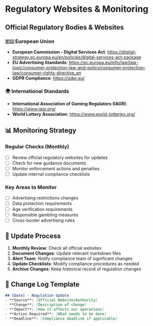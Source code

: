 # Regulatory Websites & Monitoring

## Official Regulatory Bodies & Websites

### 🇪🇺 **European Union**
- **European Commission - Digital Services Act**: https://digital-strategy.ec.europa.eu/en/policies/digital-services-act-package
- **EU Advertising Standards**: https://ec.europa.eu/info/law/law-topic/consumer-protection-law-and-policy/consumer-protection-law/consumer-rights-directive_en
- **GDPR Compliance**: https://gdpr.eu/

### 🌍 **International Standards**
- **International Association of Gaming Regulators (IAGR)**: https://www.iagr.org/
- **World Lottery Association**: https://www.world-lotteries.org/

## 📊 **Monitoring Strategy**

### Regular Checks (Monthly)
- [ ] Review official regulatory websites for updates
- [ ] Check for new guidance documents
- [ ] Monitor enforcement actions and penalties
- [ ] Update internal compliance checklists

### Key Areas to Monitor
- [ ] Advertising restrictions changes
- [ ] Data protection requirements
- [ ] Age verification requirements
- [ ] Responsible gambling measures
- [ ] Cross-border advertising rules

## 🔄 **Update Process**

1. **Monthly Review**: Check all official websites
2. **Document Changes**: Update relevant markdown files
3. **Alert Team**: Notify compliance team of significant changes
4. **Update Checklists**: Modify compliance procedures as needed
5. **Archive Changes**: Keep historical record of regulation changes

## 📝 **Change Log Template**

```markdown
## [Date] - Regulation Update
- **Source**: [Official Website/Authority]
- **Change**: [Description of change]
- **Impact**: [How it affects our operations]
- **Action Required**: [What needs to be done]
- **Deadline**: [Compliance deadline if applicable]
```
